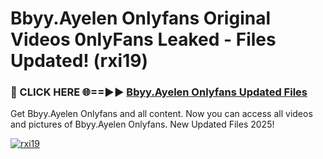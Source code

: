 # Bbyy.Ayelen Onlyfans Original Videos 0nlyFans Leaked - Files Updated! (rxi19)

<h3>🔴 CLICK HERE 🌐==►► <a href="https://tinyurl.com/2wckxsce" rel="nofollow">Bbyy.Ayelen Onlyfans Updated Files</a></h3>

Get Bbyy.Ayelen Onlyfans and all content. Now you can access all videos and pictures of Bbyy.Ayelen Onlyfans. New Updated Files 2025!

[![rxi19](https://i.imgur.com/AFduVYN.gif)](https://tinyurl.com/2wckxsce)
